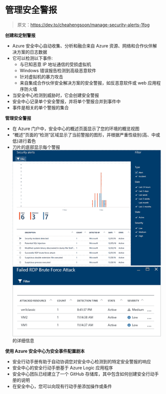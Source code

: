 # 管理安全警报

> 原文：<https://dev.to/cheahengsoon/manage-security-alerts-1fog>

**创建和定制警报**

*   Azure 安全中心自动收集、分析和融合来自 Azure 资源、网络和合作伙伴解决方案的日志数据
*   它可以检测以下事件:
    *   与已知恶意 IP 地址通信的受损虚拟机
    *   Windows 错误报告检测到高级恶意软件
    *   针对虚拟机的暴力攻击
    *   来自集成合作伙伴安全解决方案的安全警报，如反恶意软件或 web 应用程序防火墙
*   当安全中心检测到威胁时，它会创建安全警报
*   安全中心记录单个安全警报，并将单个警报合并到事件中
*   事件是相关的单个警报的集合

**管理安全警报**

*   在 Azure 门户中，安全中心的概述页面显示了您的环境的概览视图
*   “概述”页面的“检测”区域显示了当前警报的图形，并根据严重性级别(高、中或低)进行着色
*   刀片的底部显示每个警报![Alt text of image](img/3f2c2c4b9ec9021ac8751f7d702f8c37.png) ![Alt text of image](img/751f414cc24af219f7a32a4c0b13e787.png)的详细信息

**使用 Azure 安全中心为安全事件配置剧本**

*   安全行动手册有助于自动协调您对安全中心检测到的特定安全警报的响应
*   安全中心的安全行动手册基于 Azure Logic 应用程序
*   安全中心团队已经建立了一个 GitHub 存储库，其中包含如何创建安全行动手册的说明
*   在安全中心，您可以向现有行动手册添加操作或条件